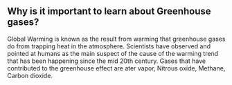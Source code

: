 ## Why is it important to learn about Greenhouse gases?

Global Warming is known as the result from warming that greenhouse gases do from trapping heat in the atmosphere. Scientists have observed and pointed at humans as the main suspect of the cause of the warming trend that has been happening since the mid 20th century. Gases that have contributed to the greenhouse effect are ater vapor, Nitrous oxide, Methane, Carbon dioxide.